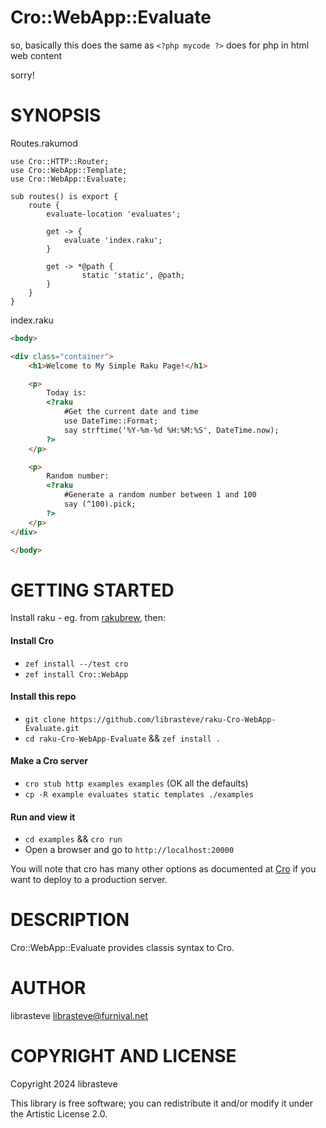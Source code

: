 Cro::WebApp::Evaluate
=====================

so, basically this does the same as ```<?php mycode ?>``` does for php in html web content

sorry!

SYNOPSIS
========

Routes.rakumod
```perl6
use Cro::HTTP::Router;
use Cro::WebApp::Template;
use Cro::WebApp::Evaluate;

sub routes() is export {
    route {
        evaluate-location 'evaluates';

        get -> {
            evaluate 'index.raku';
        }

        get -> *@path {
                static 'static', @path;
        }
    }
}
```

index.raku
```html
<body>

<div class="container">
    <h1>Welcome to My Simple Raku Page!</h1>

    <p>
        Today is:
        <?raku
            #Get the current date and time
            use DateTime::Format;
            say strftime('%Y-%m-%d %H:%M:%S', DateTime.now);
        ?>
    </p>

    <p>
        Random number:
        <?raku
            #Generate a random number between 1 and 100
            say (^100).pick;
        ?>
    </p>
</div>

</body>
```

GETTING STARTED
===============

Install raku - eg. from [rakubrew](https://rakubrew.org), then:

#### Install Cro
- `zef install --/test cro`
- `zef install Cro::WebApp`

#### Install this repo
- `git clone https://github.com/librasteve/raku-Cro-WebApp-Evaluate.git`
- `cd raku-Cro-WebApp-Evaluate` && `zef install .`

#### Make a Cro server
- `cro stub http examples examples`  (OK all the defaults)
- `cp -R example evaluates static templates ./examples`

#### Run and view it
- `cd examples` && `cro run`
- Open a browser and go to `http://localhost:20000`

You will note that cro has many other options as documented at [Cro](https://cro.raku.org) if you want to deploy to a production server.


DESCRIPTION
===========

Cro::WebApp::Evaluate provides classis <?php ... ?> syntax to Cro.

AUTHOR
======

librasteve <librasteve@furnival.net>

COPYRIGHT AND LICENSE
=====================

Copyright 2024 librasteve

This library is free software; you can redistribute it and/or modify it under the Artistic License 2.0.

